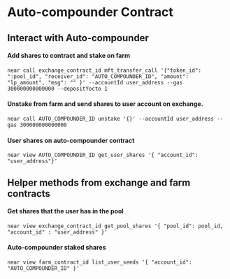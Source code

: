 # Auto-compounder Contract


## Interact with Auto-compounder

#### Add shares to contract and stake on farm
`near call exchange_contract_id mft_transfer_call '{"token_id": ":pool_id", "receiver_id": "AUTO_COMPOUNDER_ID", "amount": "lp_amount", "msg": "" }' --accountId user_address --gas 300000000000000 --depositYocto 1`

#### Unstake from farm and send shares to user account on exchange.
`near call AUTO_COMPOUNDER_ID unstake '{}' --accountId user_address --gas 300000000000000`

#### User shares on auto-compounder contract
`near view AUTO_COMPOUNDER_ID get_user_shares '{ "account_id": "user_address"}'`

## Helper methods from exchange and farm contracts
#### Get shares that the user has in the pool
`near view exchange_contract_id get_pool_shares '{ "pool_id": pool_id, "account_id" : "user_address" }'` 

#### Auto-compounder staked shares
`near view farm_contract_id list_user_seeds '{ "account_id": "AUTO_COMPOUNDER_ID" }'` 
